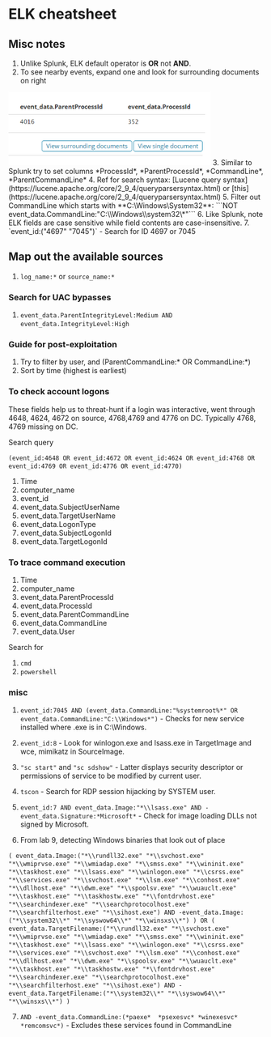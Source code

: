 # ELK cheatsheet

## Misc notes

1. Unlike Splunk, ELK default operator is **OR** not **AND**.
2. To see nearby events, expand one and look for surrounding documents on right
<img src="Pics\ELK_see_nearby_events.png" width=400>
3. Similar to Splunk try to set columns *ProcessId*, *ParentProcessId*, *CommandLine*, *ParentCommandLine*
4. Ref for search syntax: [Lucene query syntax](https://lucene.apache.org/core/2_9_4/queryparsersyntax.html) or [this](https://lucene.apache.org/core/2_9_4/queryparsersyntax.html)
5. Filter out CommandLine which starts with **C:\Windows\System32**: 
```NOT event_data.CommandLine:"C:\\Windows\\system32\*"```
6. Like Splunk, note ELK fields are case sensitive while field contents are case-insensitive.
7. `event_id:("4697" "7045")` - Search for ID 4697 or 7045

## Map out the available sources

1. `log_name:*` or `source_name:*`

### Search for UAC bypasses

1. `event_data.ParentIntegrityLevel:Medium AND event_data.IntegrityLevel:High`

### Guide for post-exploitation

1. Try to filter by user, and (ParentCommandLine:* OR CommandLine:*)
2. Sort by time (highest is earliest)

### To check account logons

These fields help us to threat-hunt if a login was interactive, went through 4648, 4624, 4672 on source, 4768,4769 and 4776 on DC. Typically 4768, 4769 missing on DC.

Search query
```
(event_id:4648 OR event_id:4672 OR event_id:4624 OR event_id:4768 OR event_id:4769 OR event_id:4776 OR event_id:4770)
```

1. Time
2. computer_name
3. event_id
4. event_data.SubjectUserName
5. event_data.TargetUserName	
6. event_data.LogonType
7. event_data.SubjectLogonId
8. event_data.TargetLogonId

### To trace command execution

1. Time
2. computer_name
3. event_data.ParentProcessId
4. event_data.ProcessId
5. event_data.ParentCommandLine
6. event_data.CommandLine
7. event_data.User

Search for 

1. `cmd`
2. `powershell`

### misc

1. `event_id:7045 AND (event_data.CommandLine:"%systemroot%*" OR event_data.CommandLine:"C:\\Windows*")` - Checks for new service installed where .exe is in C:\Windows.

2. `event_id:8` - Look for winlogon.exe and lsass.exe in TargetImage and wce, mimikatz in SourceImage.

3. `"sc start"` and `"sc sdshow"` - Latter displays security descriptor or permissions of service to be modified by current user.

4. `tscon` - Search for RDP session hijacking by SYSTEM user.

5. `event_id:7 AND event_data.Image:"*\\lsass.exe" AND -event_data.Signature:*Microsoft*` - Check for image loading DLLs not signed by Microsoft.

6. From lab 9, detecting Windows binaries that look out of place
```
( event_data.Image:("*\\rundll32.exe" "*\\svchost.exe" "*\\wmiprvse.exe" "*\\wmiadap.exe" "*\\smss.exe" "*\\wininit.exe" "*\\taskhost.exe" "*\\lsass.exe" "*\\winlogon.exe" "*\\csrss.exe" "*\\services.exe" "*\\svchost.exe" "*\\lsm.exe" "*\\conhost.exe" "*\\dllhost.exe" "*\\dwm.exe" "*\\spoolsv.exe" "*\\wuauclt.exe" "*\\taskhost.exe" "*\\taskhostw.exe" "*\\fontdrvhost.exe" "*\\searchindexer.exe" "*\\searchprotocolhost.exe" "*\\searchfilterhost.exe" "*\\sihost.exe") AND -event_data.Image:("*\\system32\\*" "*\\syswow64\\*" "*\\winsxs\\*") ) OR ( event_data.TargetFilename:("*\\rundll32.exe" "*\\svchost.exe" "*\\wmiprvse.exe" "*\\wmiadap.exe" "*\\smss.exe" "*\\wininit.exe" "*\\taskhost.exe" "*\\lsass.exe" "*\\winlogon.exe" "*\\csrss.exe" "*\\services.exe" "*\\svchost.exe" "*\\lsm.exe" "*\\conhost.exe" "*\\dllhost.exe" "*\\dwm.exe" "*\\spoolsv.exe" "*\\wuauclt.exe" "*\\taskhost.exe" "*\\taskhostw.exe" "*\\fontdrvhost.exe" "*\\searchindexer.exe" "*\\searchprotocolhost.exe" "*\\searchfilterhost.exe" "*\\sihost.exe") AND -event_data.TargetFilename:("*\\system32\\*" "*\\syswow64\\*" "*\\winsxs\\*") )
```

7. `AND -event_data.CommandLine:(*paexe*  *psexesvc* *winexesvc* *remcomsvc*)` - Excludes these services found in CommandLine